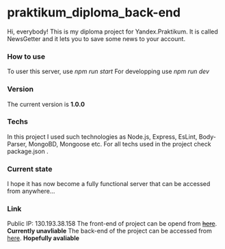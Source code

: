 # praktikum_diploma_back-end
Hi, everybody! This is my diploma project for Yandex.Praktikum. It is called NewsGetter and it lets you to save some news to your account. 

### How to use
To user this server, use _npm run start_
For developping use _npm run dev_

### Version 
The current version is __1.0.0__

### Techs
In this project I used such technologies as Node.js, Express, EsLint, Body-Parser, MongoBD, Mongoose etc. For all techs used in the project check package.json .

### Current state
I hope it has now become a fully functional server that can be accessed from anywhere...

### Link 
Public IP: 130.193.38.158
The front-end of project can be opend from ~~[here](https://mesto4.fun "mesto4.fun")~~. __Currently unavliable__
The back-end of the project can be accessed from [here](https://api.mesto4.fun "api.mesto4.fun"). __Hopefully avaliable__
